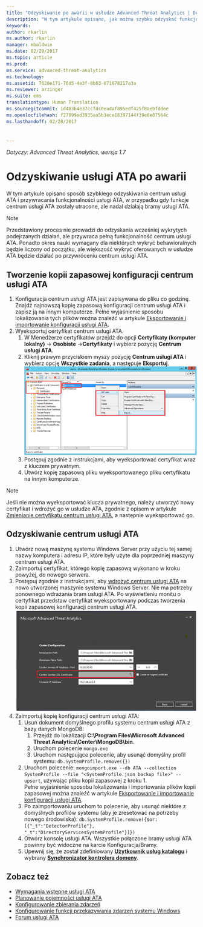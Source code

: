 ```yaml
---
title: "Odzyskiwanie po awarii w usłudze Advanced Threat Analytics | Dokumentacja firmy Microsoft"
description: "W tym artykule opisano, jak można szybko odzyskać funkcjonalność usługi ATA po awarii"
keywords: 
author: rkarlin
ms.author: rkarlin
manager: mbaldwin
ms.date: 02/28/2017
ms.topic: article
ms.prod: 
ms.service: advanced-threat-analytics
ms.technology: 
ms.assetid: 7620e171-76d5-4e3f-8b03-871678217a3a
ms.reviewer: arzinger
ms.suite: ems
translationtype: Human Translation
ms.sourcegitcommit: 1d483b4e37ccfdc0eadaf895edf425f8aebfddee
ms.openlocfilehash: f27099ed3935aa5b3ece18397144f39e8e87564c
ms.lasthandoff: 02/28/2017


---
```


*Dotyczy: Advanced Threat Analytics, wersja 1.7*



# <a name="ata-disaster-recovery"></a>Odzyskiwanie usługi ATA po awarii
W tym artykule opisano sposób szybkiego odzyskiwania centrum usługi ATA i przywracania funkcjonalności usługi ATA, w przypadku gdy funkcje centrum usługi ATA zostały utracone, ale nadal działają bramy usługi ATA. 

>[!NOTE]
> Przedstawiony proces nie prowadzi do odzyskania wcześniej wykrytych podejrzanych działań, ale przywraca pełną funkcjonalność centrum usługi ATA. Ponadto okres nauki wymagany dla niektórych wykryć behawioralnych będzie liczony od początku, ale większość wykryć oferowanych w usłudze ATA będzie działać po przywróceniu centrum usługi ATA. 

## <a name="back-up-your-ata-center-configuration"></a>Tworzenie kopii zapasowej konfiguracji centrum usługi ATA

1. Konfiguracja centrum usługi ATA jest zapisywana do pliku co godzinę. Znajdź najnowszą kopię zapasową konfiguracji centrum usługi ATA i zapisz ją na innym komputerze. Pełne wyjaśnienie sposobu lokalizowania tych plików można znaleźć w artykule [Eksportowanie i importowanie konfiguracji usługi ATA](/advanced-threat-analytics/deploy-use/ata-configuration-file). 
2. Wyeksportuj certyfikat centrum usługi ATA.
    1. W Menedżerze certyfikatów przejdź do opcji **Certyfikaty (komputer lokalny)** -> **Osobiste** ->**Certyfikaty** i wybierz pozycję **Centrum usługi ATA**.
    2. Kliknij prawym przyciskiem myszy pozycję **Centrum usługi ATA** i wybierz opcję **Wszystkie zadania**, a następuje **Eksportuj**. 
     ![Certyfikat centrum usługi ATA](media/ata-center-cert.png)
    3. Postępuj zgodnie z instrukcjami, aby wyeksportować certyfikat wraz z kluczem prywatnym.
    4. Utwórz kopię zapasową pliku wyeksportowanego pliku certyfikatu na innym komputerze.

  > [!NOTE] 
  > Jeśli nie można wyeksportować klucza prywatnego, należy utworzyć nowy certyfikat i wdrożyć go w usłudze ATA, zgodnie z opisem w artykule [Zmienianie certyfikatu centrum usługi ATA](/advanced-threat-analytics/deploy-use/modifying-ata-config-centercert), a następnie wyeksportować go. 

## <a name="recover-your-ata-center"></a>Odzyskiwanie centrum usługi ATA

1. Utwórz nową maszynę systemu Windows Server przy użyciu tej samej nazwy komputera i adresu IP, które były użyte dla poprzedniej maszyny centrum usługi ATA.
4. Zaimportuj certyfikat, którego kopię zapasową wykonano w kroku powyżej, do nowego serwera.
5. Postępuj zgodnie z instrukcjami, aby [wdrożyć centrum usługi ATA](/advanced-threat-analytics/deploy-use/install-ata-step1) na nowo utworzonej maszynie systemu Windows Server. Nie ma potrzeby ponownego wdrażania bram usługi ATA. Po wyświetleniu monitu o certyfikat przedstaw certyfikat wyeksportowany podczas tworzenia kopii zapasowej konfiguracji centrum usługi ATA. 
![Przywracanie centrum usługi ATA](media/ata-center-restore.png)
6. Zaimportuj kopię konfiguracji centrum usługi ATA:
    1. Usuń dokument domyślnego profilu systemu centrum usługi ATA z bazy danych MongoDB: 
        1. Przejdź do lokalizacji **C:\Program Files\Microsoft Advanced Threat Analytics\Center\MongoDB\bin**. 
        2. Uruchom polecenie `mongo.exe` 
        3. Uruchom następujące polecenie, aby usunąć domyślny profil systemu: `db.SystemProfile.remove({})`
    2. Uruchom polecenie: `mongoimport.exe --db ATA --collection SystemProfile --file "<SystemProfile.json backup file>" --upsert`, używając pliku kopii zapasowej z kroku 1.</br>
    Pełne wyjaśnienie sposobu lokalizowania i importowania plików kopii zapasowej można znaleźć w artykule [Eksportowanie i importowanie konfiguracji usługi ATA](/advanced-threat-analytics/deploy-use/ata-configuration-file). 
    3. Po zaimportowaniu uruchom to polecenie, aby usunąć niektóre z domyślnych profilów systemu (aby je zresetować na potrzeby nowego środowiska): `db.SystemProfile.remove({$or:[{"_t":"DetectorProfile"}, "_t":"DirectoryServicesSystemProfile"}]}) `
    4. Otwórz konsolę usługi ATA. Wszystkie połączone bramy usługi ATA powinny być widoczne na karcie Konfiguracja/Bramy. 
    5. Upewnij się, że został zdefiniowany [**Użytkownik usług katalogu**](/advanced-threat-analytics/deploy-use/install-ata-step2) i wybrany [**Synchronizator kontrolera domeny**](/advanced-threat-analytics/deploy-use/install-ata-step5). 






## <a name="see-also"></a>Zobacz też
- [Wymagania wstępne usługi ATA](/advanced-threat-analytics/plan-design/ata-prerequisites)
- [Planowanie pojemności usługi ATA](/advanced-threat-analytics/plan-design/ata-capacity-planning)
- [Konfigurowanie zbierania zdarzeń](/advanced-threat-analytics/deploy-use/configure-event-collection)
- [Konfigurowanie funkcji przekazywania zdarzeń systemu Windows](/advanced-threat-analytics/deploy-use/configure-event-collection#configuring-windows-event-forwarding)
- [Forum usługi ATA](https://social.technet.microsoft.com/Forums/security/home?forum=mata)

